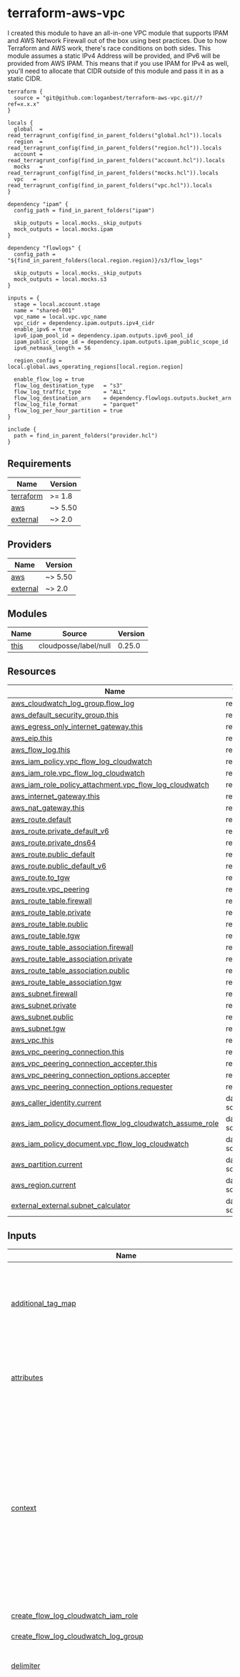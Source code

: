 # terraform-aws-vpc

I created this module to have an all-in-one VPC module that supports IPAM and AWS Network Firewall out of the box using best practices. Due to how Terraform and AWS work, there's race conditions on both sides. This module assumes a static IPv4 Address will be provided, and IPv6 will be provided from AWS IPAM. This means that if you use IPAM for IPv4 as well, you'll need to allocate that CIDR outside of this module and pass it in as a static CIDR. 

``` hcl
terraform {
  source = "git@github.com:loganbest/terraform-aws-vpc.git//?ref=x.x.x"
}

locals {
  global  = read_terragrunt_config(find_in_parent_folders("global.hcl")).locals
  region  = read_terragrunt_config(find_in_parent_folders("region.hcl")).locals
  account = read_terragrunt_config(find_in_parent_folders("account.hcl")).locals
  mocks   = read_terragrunt_config(find_in_parent_folders("mocks.hcl")).locals
  vpc   = read_terragrunt_config(find_in_parent_folders("vpc.hcl")).locals
}

dependency "ipam" {
  config_path = find_in_parent_folders("ipam")

  skip_outputs = local.mocks._skip_outputs
  mock_outputs = local.mocks.ipam
}

dependency "flowlogs" {
  config_path = "${find_in_parent_folders(local.region.region)}/s3/flow_logs"

  skip_outputs = local.mocks._skip_outputs
  mock_outputs = local.mocks.s3
}

inputs = {
  stage = local.account.stage
  name = "shared-001"
  vpc_name = local.vpc.vpc_name
  vpc_cidr = dependency.ipam.outputs.ipv4_cidr
  enable_ipv6 = true
  ipv6_ipam_pool_id = dependency.ipam.outputs.ipv6_pool_id
  ipam_public_scope_id = dependency.ipam.outputs.ipam_public_scope_id
  ipv6_netmask_length = 56

  region_config = local.global.aws_operating_regions[local.region.region]

  enable_flow_log = true
  flow_log_destination_type   = "s3"
  flow_log_traffic_type       = "ALL"
  flow_log_destination_arn    = dependency.flowlogs.outputs.bucket_arn
  flow_log_file_format        = "parquet"
  flow_log_per_hour_partition = true
}

include {
  path = find_in_parent_folders("provider.hcl")
}
```

<!-- BEGIN_TF_DOCS -->
## Requirements

| Name | Version |
|------|---------|
| <a name="requirement_terraform"></a> [terraform](#requirement\_terraform) | >= 1.8 |
| <a name="requirement_aws"></a> [aws](#requirement\_aws) | ~> 5.50 |
| <a name="requirement_external"></a> [external](#requirement\_external) | ~> 2.0 |

## Providers

| Name | Version |
|------|---------|
| <a name="provider_aws"></a> [aws](#provider\_aws) | ~> 5.50 |
| <a name="provider_external"></a> [external](#provider\_external) | ~> 2.0 |

## Modules

| Name | Source | Version |
|------|--------|---------|
| <a name="module_this"></a> [this](#module\_this) | cloudposse/label/null | 0.25.0 |

## Resources

| Name | Type |
|------|------|
| [aws_cloudwatch_log_group.flow_log](https://registry.terraform.io/providers/hashicorp/aws/latest/docs/resources/cloudwatch_log_group) | resource |
| [aws_default_security_group.this](https://registry.terraform.io/providers/hashicorp/aws/latest/docs/resources/default_security_group) | resource |
| [aws_egress_only_internet_gateway.this](https://registry.terraform.io/providers/hashicorp/aws/latest/docs/resources/egress_only_internet_gateway) | resource |
| [aws_eip.this](https://registry.terraform.io/providers/hashicorp/aws/latest/docs/resources/eip) | resource |
| [aws_flow_log.this](https://registry.terraform.io/providers/hashicorp/aws/latest/docs/resources/flow_log) | resource |
| [aws_iam_policy.vpc_flow_log_cloudwatch](https://registry.terraform.io/providers/hashicorp/aws/latest/docs/resources/iam_policy) | resource |
| [aws_iam_role.vpc_flow_log_cloudwatch](https://registry.terraform.io/providers/hashicorp/aws/latest/docs/resources/iam_role) | resource |
| [aws_iam_role_policy_attachment.vpc_flow_log_cloudwatch](https://registry.terraform.io/providers/hashicorp/aws/latest/docs/resources/iam_role_policy_attachment) | resource |
| [aws_internet_gateway.this](https://registry.terraform.io/providers/hashicorp/aws/latest/docs/resources/internet_gateway) | resource |
| [aws_nat_gateway.this](https://registry.terraform.io/providers/hashicorp/aws/latest/docs/resources/nat_gateway) | resource |
| [aws_route.default](https://registry.terraform.io/providers/hashicorp/aws/latest/docs/resources/route) | resource |
| [aws_route.private_default_v6](https://registry.terraform.io/providers/hashicorp/aws/latest/docs/resources/route) | resource |
| [aws_route.private_dns64](https://registry.terraform.io/providers/hashicorp/aws/latest/docs/resources/route) | resource |
| [aws_route.public_default](https://registry.terraform.io/providers/hashicorp/aws/latest/docs/resources/route) | resource |
| [aws_route.public_default_v6](https://registry.terraform.io/providers/hashicorp/aws/latest/docs/resources/route) | resource |
| [aws_route.to_tgw](https://registry.terraform.io/providers/hashicorp/aws/latest/docs/resources/route) | resource |
| [aws_route.vpc_peering](https://registry.terraform.io/providers/hashicorp/aws/latest/docs/resources/route) | resource |
| [aws_route_table.firewall](https://registry.terraform.io/providers/hashicorp/aws/latest/docs/resources/route_table) | resource |
| [aws_route_table.private](https://registry.terraform.io/providers/hashicorp/aws/latest/docs/resources/route_table) | resource |
| [aws_route_table.public](https://registry.terraform.io/providers/hashicorp/aws/latest/docs/resources/route_table) | resource |
| [aws_route_table.tgw](https://registry.terraform.io/providers/hashicorp/aws/latest/docs/resources/route_table) | resource |
| [aws_route_table_association.firewall](https://registry.terraform.io/providers/hashicorp/aws/latest/docs/resources/route_table_association) | resource |
| [aws_route_table_association.private](https://registry.terraform.io/providers/hashicorp/aws/latest/docs/resources/route_table_association) | resource |
| [aws_route_table_association.public](https://registry.terraform.io/providers/hashicorp/aws/latest/docs/resources/route_table_association) | resource |
| [aws_route_table_association.tgw](https://registry.terraform.io/providers/hashicorp/aws/latest/docs/resources/route_table_association) | resource |
| [aws_subnet.firewall](https://registry.terraform.io/providers/hashicorp/aws/latest/docs/resources/subnet) | resource |
| [aws_subnet.private](https://registry.terraform.io/providers/hashicorp/aws/latest/docs/resources/subnet) | resource |
| [aws_subnet.public](https://registry.terraform.io/providers/hashicorp/aws/latest/docs/resources/subnet) | resource |
| [aws_subnet.tgw](https://registry.terraform.io/providers/hashicorp/aws/latest/docs/resources/subnet) | resource |
| [aws_vpc.this](https://registry.terraform.io/providers/hashicorp/aws/latest/docs/resources/vpc) | resource |
| [aws_vpc_peering_connection.this](https://registry.terraform.io/providers/hashicorp/aws/latest/docs/resources/vpc_peering_connection) | resource |
| [aws_vpc_peering_connection_accepter.this](https://registry.terraform.io/providers/hashicorp/aws/latest/docs/resources/vpc_peering_connection_accepter) | resource |
| [aws_vpc_peering_connection_options.accepter](https://registry.terraform.io/providers/hashicorp/aws/latest/docs/resources/vpc_peering_connection_options) | resource |
| [aws_vpc_peering_connection_options.requester](https://registry.terraform.io/providers/hashicorp/aws/latest/docs/resources/vpc_peering_connection_options) | resource |
| [aws_caller_identity.current](https://registry.terraform.io/providers/hashicorp/aws/latest/docs/data-sources/caller_identity) | data source |
| [aws_iam_policy_document.flow_log_cloudwatch_assume_role](https://registry.terraform.io/providers/hashicorp/aws/latest/docs/data-sources/iam_policy_document) | data source |
| [aws_iam_policy_document.vpc_flow_log_cloudwatch](https://registry.terraform.io/providers/hashicorp/aws/latest/docs/data-sources/iam_policy_document) | data source |
| [aws_partition.current](https://registry.terraform.io/providers/hashicorp/aws/latest/docs/data-sources/partition) | data source |
| [aws_region.current](https://registry.terraform.io/providers/hashicorp/aws/latest/docs/data-sources/region) | data source |
| [external_external.subnet_calculator](https://registry.terraform.io/providers/hashicorp/external/latest/docs/data-sources/external) | data source |

## Inputs

| Name | Description | Type | Default | Required |
|------|-------------|------|---------|:--------:|
| <a name="input_additional_tag_map"></a> [additional\_tag\_map](#input\_additional\_tag\_map) | Additional key-value pairs to add to each map in `tags_as_list_of_maps`. Not added to `tags` or `id`.<br>This is for some rare cases where resources want additional configuration of tags<br>and therefore take a list of maps with tag key, value, and additional configuration. | `map(string)` | `{}` | no |
| <a name="input_attributes"></a> [attributes](#input\_attributes) | ID element. Additional attributes (e.g. `workers` or `cluster`) to add to `id`,<br>in the order they appear in the list. New attributes are appended to the<br>end of the list. The elements of the list are joined by the `delimiter`<br>and treated as a single ID element. | `list(string)` | `[]` | no |
| <a name="input_context"></a> [context](#input\_context) | Single object for setting entire context at once.<br>See description of individual variables for details.<br>Leave string and numeric variables as `null` to use default value.<br>Individual variable settings (non-null) override settings in context object,<br>except for attributes, tags, and additional\_tag\_map, which are merged. | `any` | <pre>{<br>  "additional_tag_map": {},<br>  "attributes": [],<br>  "delimiter": null,<br>  "descriptor_formats": {},<br>  "enabled": true,<br>  "environment": null,<br>  "id_length_limit": null,<br>  "label_key_case": null,<br>  "label_order": [],<br>  "label_value_case": null,<br>  "labels_as_tags": [<br>    "unset"<br>  ],<br>  "name": null,<br>  "namespace": null,<br>  "regex_replace_chars": null,<br>  "stage": null,<br>  "tags": {},<br>  "tenant": null<br>}</pre> | no |
| <a name="input_create_flow_log_cloudwatch_iam_role"></a> [create\_flow\_log\_cloudwatch\_iam\_role](#input\_create\_flow\_log\_cloudwatch\_iam\_role) | Whether to create IAM role for VPC Flow Logs | `bool` | `false` | no |
| <a name="input_create_flow_log_cloudwatch_log_group"></a> [create\_flow\_log\_cloudwatch\_log\_group](#input\_create\_flow\_log\_cloudwatch\_log\_group) | Whether to create CloudWatch log group for VPC Flow Logs | `bool` | `false` | no |
| <a name="input_delimiter"></a> [delimiter](#input\_delimiter) | Delimiter to be used between ID elements.<br>Defaults to `-` (hyphen). Set to `""` to use no delimiter at all. | `string` | `null` | no |
| <a name="input_descriptor_formats"></a> [descriptor\_formats](#input\_descriptor\_formats) | Describe additional descriptors to be output in the `descriptors` output map.<br>Map of maps. Keys are names of descriptors. Values are maps of the form<br>`{<br>   format = string<br>   labels = list(string)<br>}`<br>(Type is `any` so the map values can later be enhanced to provide additional options.)<br>`format` is a Terraform format string to be passed to the `format()` function.<br>`labels` is a list of labels, in order, to pass to `format()` function.<br>Label values will be normalized before being passed to `format()` so they will be<br>identical to how they appear in `id`.<br>Default is `{}` (`descriptors` output will be empty). | `any` | `{}` | no |
| <a name="input_enable_anf"></a> [enable\_anf](#input\_enable\_anf) | Whether to enable the components needed for using AWS Network Firewall (Default: false) | `bool` | `false` | no |
| <a name="input_enable_dns_hostnames"></a> [enable\_dns\_hostnames](#input\_enable\_dns\_hostnames) | Whether to enable DNS Hostnames | `bool` | `true` | no |
| <a name="input_enable_dns_support"></a> [enable\_dns\_support](#input\_enable\_dns\_support) | Whether to enable DNS Support | `bool` | `true` | no |
| <a name="input_enable_flow_log"></a> [enable\_flow\_log](#input\_enable\_flow\_log) | Whether or not to enable VPC Flow Logs | `bool` | `false` | no |
| <a name="input_enable_ipam"></a> [enable\_ipam](#input\_enable\_ipam) | Whether to enable the AWS VPC IPAM or not in CIDR selection (Default: false) | `bool` | `false` | no |
| <a name="input_enable_ipv6"></a> [enable\_ipv6](#input\_enable\_ipv6) | Bool to enable IPv6 in the VPC | `bool` | `false` | no |
| <a name="input_enable_network_address_usage_metrics"></a> [enable\_network\_address\_usage\_metrics](#input\_enable\_network\_address\_usage\_metrics) | Whether to enable Network Address Usage Metrics | `bool` | `true` | no |
| <a name="input_enabled"></a> [enabled](#input\_enabled) | Set to false to prevent the module from creating any resources | `bool` | `null` | no |
| <a name="input_environment"></a> [environment](#input\_environment) | ID element. Usually used for region e.g. 'uw2', 'us-west-2', OR role 'prod', 'staging', 'dev', 'UAT' | `string` | `null` | no |
| <a name="input_firewall_subnet_assign_ipv6_address_on_creation"></a> [firewall\_subnet\_assign\_ipv6\_address\_on\_creation](#input\_firewall\_subnet\_assign\_ipv6\_address\_on\_creation) | Specify true to indicate that network interfaces created in the specified subnet should be assigned an IPv6 address. | `bool` | `true` | no |
| <a name="input_firewall_subnet_enable_dns64"></a> [firewall\_subnet\_enable\_dns64](#input\_firewall\_subnet\_enable\_dns64) | Indicates whether DNS queries made to the Amazon-provided DNS Resolver in this subnet should return synthetic IPv6 addresses for IPv4-only destinations. | `bool` | `true` | no |
| <a name="input_firewall_subnet_enable_resource_name_dns_a_record_on_launch"></a> [firewall\_subnet\_enable\_resource\_name\_dns\_a\_record\_on\_launch](#input\_firewall\_subnet\_enable\_resource\_name\_dns\_a\_record\_on\_launch) | Indicates whether to respond to DNS queries for instance hostnames with DNS A records | `bool` | `false` | no |
| <a name="input_firewall_subnet_enable_resource_name_dns_aaaa_record_on_launch"></a> [firewall\_subnet\_enable\_resource\_name\_dns\_aaaa\_record\_on\_launch](#input\_firewall\_subnet\_enable\_resource\_name\_dns\_aaaa\_record\_on\_launch) | Indicates whether to respond to DNS queries for instance hostnames with DNS AAAA records. | `bool` | `false` | no |
| <a name="input_firewall_subnets_cidrs"></a> [firewall\_subnets\_cidrs](#input\_firewall\_subnets\_cidrs) | list of strings: declare cidrs for the firewall subnets | `list(string)` | `[]` | no |
| <a name="input_flow_log_cloudwatch_iam_role_arn"></a> [flow\_log\_cloudwatch\_iam\_role\_arn](#input\_flow\_log\_cloudwatch\_iam\_role\_arn) | The ARN for the IAM role that's used to post flow logs to a CloudWatch Logs log group. When flow\_log\_destination\_arn is set to ARN of Cloudwatch Logs, this argument needs to be provided | `string` | `""` | no |
| <a name="input_flow_log_cloudwatch_log_group_class"></a> [flow\_log\_cloudwatch\_log\_group\_class](#input\_flow\_log\_cloudwatch\_log\_group\_class) | Specified the log class of the log group. Possible values are: STANDARD or INFREQUENT\_ACCESS | `string` | `null` | no |
| <a name="input_flow_log_cloudwatch_log_group_kms_key_id"></a> [flow\_log\_cloudwatch\_log\_group\_kms\_key\_id](#input\_flow\_log\_cloudwatch\_log\_group\_kms\_key\_id) | The ARN of the KMS Key to use when encrypting log data for VPC flow logs | `string` | `null` | no |
| <a name="input_flow_log_cloudwatch_log_group_name_prefix"></a> [flow\_log\_cloudwatch\_log\_group\_name\_prefix](#input\_flow\_log\_cloudwatch\_log\_group\_name\_prefix) | Specifies the name prefix of CloudWatch Log Group for VPC flow logs | `string` | `"/aws/vpc-flow-log/"` | no |
| <a name="input_flow_log_cloudwatch_log_group_name_suffix"></a> [flow\_log\_cloudwatch\_log\_group\_name\_suffix](#input\_flow\_log\_cloudwatch\_log\_group\_name\_suffix) | Specifies the name suffix of CloudWatch Log Group for VPC flow logs | `string` | `""` | no |
| <a name="input_flow_log_cloudwatch_log_group_retention_in_days"></a> [flow\_log\_cloudwatch\_log\_group\_retention\_in\_days](#input\_flow\_log\_cloudwatch\_log\_group\_retention\_in\_days) | Specifies the number of days you want to retain log events in the specified log group for VPC flow logs | `number` | `null` | no |
| <a name="input_flow_log_cloudwatch_log_group_skip_destroy"></a> [flow\_log\_cloudwatch\_log\_group\_skip\_destroy](#input\_flow\_log\_cloudwatch\_log\_group\_skip\_destroy) | Set to true if you do not wish the log group (and any logs it may contain) to be deleted at destroy time, and instead just remove the log group from the Terraform state | `bool` | `false` | no |
| <a name="input_flow_log_deliver_cross_account_role"></a> [flow\_log\_deliver\_cross\_account\_role](#input\_flow\_log\_deliver\_cross\_account\_role) | (Optional) ARN of the IAM role that allows Amazon EC2 to publish flow logs across accounts. | `string` | `null` | no |
| <a name="input_flow_log_destination_arn"></a> [flow\_log\_destination\_arn](#input\_flow\_log\_destination\_arn) | The ARN of the CloudWatch log group or S3 bucket where VPC Flow Logs will be pushed. If this ARN is a S3 bucket the appropriate permissions need to be set on that bucket's policy. When create\_flow\_log\_cloudwatch\_log\_group is set to false this argument must be provided | `string` | `""` | no |
| <a name="input_flow_log_destination_type"></a> [flow\_log\_destination\_type](#input\_flow\_log\_destination\_type) | Type of flow log destination. Can be s3, kinesis-data-firehose or cloud-watch-logs | `string` | `"cloud-watch-logs"` | no |
| <a name="input_flow_log_file_format"></a> [flow\_log\_file\_format](#input\_flow\_log\_file\_format) | (Optional) The format for the flow log. Valid values: `plain-text`, `parquet` | `string` | `null` | no |
| <a name="input_flow_log_hive_compatible_partitions"></a> [flow\_log\_hive\_compatible\_partitions](#input\_flow\_log\_hive\_compatible\_partitions) | (Optional) Indicates whether to use Hive-compatible prefixes for flow logs stored in Amazon S3 | `bool` | `false` | no |
| <a name="input_flow_log_log_format"></a> [flow\_log\_log\_format](#input\_flow\_log\_log\_format) | The fields to include in the flow log record, in the order in which they should appear | `string` | `null` | no |
| <a name="input_flow_log_max_aggregation_interval"></a> [flow\_log\_max\_aggregation\_interval](#input\_flow\_log\_max\_aggregation\_interval) | The maximum interval of time during which a flow of packets is captured and aggregated into a flow log record. Valid Values: `60` seconds or `600` seconds | `number` | `600` | no |
| <a name="input_flow_log_per_hour_partition"></a> [flow\_log\_per\_hour\_partition](#input\_flow\_log\_per\_hour\_partition) | (Optional) Indicates whether to partition the flow log per hour. This reduces the cost and response time for queries | `bool` | `false` | no |
| <a name="input_flow_log_traffic_type"></a> [flow\_log\_traffic\_type](#input\_flow\_log\_traffic\_type) | The type of traffic to capture. Valid values: ACCEPT, REJECT, ALL | `string` | `"ALL"` | no |
| <a name="input_id_length_limit"></a> [id\_length\_limit](#input\_id\_length\_limit) | Limit `id` to this many characters (minimum 6).<br>Set to `0` for unlimited length.<br>Set to `null` for keep the existing setting, which defaults to `0`.<br>Does not affect `id_full`. | `number` | `null` | no |
| <a name="input_ipv6_ipam_pool_id"></a> [ipv6\_ipam\_pool\_id](#input\_ipv6\_ipam\_pool\_id) | IPAM Pool ID to use for IPv6 subnet assignment | `string` | `null` | no |
| <a name="input_ipv6_netmask_length"></a> [ipv6\_netmask\_length](#input\_ipv6\_netmask\_length) | IPv6 Netmask Length to use when getting a v6 assignment from IPAM | `number` | `56` | no |
| <a name="input_label_key_case"></a> [label\_key\_case](#input\_label\_key\_case) | Controls the letter case of the `tags` keys (label names) for tags generated by this module.<br>Does not affect keys of tags passed in via the `tags` input.<br>Possible values: `lower`, `title`, `upper`.<br>Default value: `title`. | `string` | `null` | no |
| <a name="input_label_order"></a> [label\_order](#input\_label\_order) | The order in which the labels (ID elements) appear in the `id`.<br>Defaults to ["namespace", "environment", "stage", "name", "attributes"].<br>You can omit any of the 6 labels ("tenant" is the 6th), but at least one must be present. | `list(string)` | `null` | no |
| <a name="input_label_value_case"></a> [label\_value\_case](#input\_label\_value\_case) | Controls the letter case of ID elements (labels) as included in `id`,<br>set as tag values, and output by this module individually.<br>Does not affect values of tags passed in via the `tags` input.<br>Possible values: `lower`, `title`, `upper` and `none` (no transformation).<br>Set this to `title` and set `delimiter` to `""` to yield Pascal Case IDs.<br>Default value: `lower`. | `string` | `null` | no |
| <a name="input_labels_as_tags"></a> [labels\_as\_tags](#input\_labels\_as\_tags) | Set of labels (ID elements) to include as tags in the `tags` output.<br>Default is to include all labels.<br>Tags with empty values will not be included in the `tags` output.<br>Set to `[]` to suppress all generated tags.<br>**Notes:**<br>  The value of the `name` tag, if included, will be the `id`, not the `name`.<br>  Unlike other `null-label` inputs, the initial setting of `labels_as_tags` cannot be<br>  changed in later chained modules. Attempts to change it will be silently ignored. | `set(string)` | <pre>[<br>  "default"<br>]</pre> | no |
| <a name="input_name"></a> [name](#input\_name) | ID element. Usually the component or solution name, e.g. 'app' or 'jenkins'.<br>This is the only ID element not also included as a `tag`.<br>The "name" tag is set to the full `id` string. There is no tag with the value of the `name` input. | `string` | `null` | no |
| <a name="input_namespace"></a> [namespace](#input\_namespace) | ID element. Usually an abbreviation of your organization name, e.g. 'eg' or 'cp', to help ensure generated IDs are globally unique | `string` | `null` | no |
| <a name="input_private_subnet_assign_ipv6_address_on_creation"></a> [private\_subnet\_assign\_ipv6\_address\_on\_creation](#input\_private\_subnet\_assign\_ipv6\_address\_on\_creation) | Specify true to indicate that network interfaces created in the specified subnet should be assigned an IPv6 address. | `bool` | `true` | no |
| <a name="input_private_subnet_enable_dns64"></a> [private\_subnet\_enable\_dns64](#input\_private\_subnet\_enable\_dns64) | Indicates whether DNS queries made to the Amazon-provided DNS Resolver in this subnet should return synthetic IPv6 addresses for IPv4-only destinations. | `bool` | `true` | no |
| <a name="input_private_subnet_enable_resource_name_dns_a_record_on_launch"></a> [private\_subnet\_enable\_resource\_name\_dns\_a\_record\_on\_launch](#input\_private\_subnet\_enable\_resource\_name\_dns\_a\_record\_on\_launch) | Indicates whether to respond to DNS queries for instance hostnames with DNS A records | `bool` | `false` | no |
| <a name="input_private_subnet_enable_resource_name_dns_aaaa_record_on_launch"></a> [private\_subnet\_enable\_resource\_name\_dns\_aaaa\_record\_on\_launch](#input\_private\_subnet\_enable\_resource\_name\_dns\_aaaa\_record\_on\_launch) | Indicates whether to respond to DNS queries for instance hostnames with DNS AAAA records. | `bool` | `false` | no |
| <a name="input_private_subnets_cidrs"></a> [private\_subnets\_cidrs](#input\_private\_subnets\_cidrs) | list of strings: declare cidrs for the private subnets | `list(string)` | `[]` | no |
| <a name="input_public_subnet_assign_ipv6_address_on_creation"></a> [public\_subnet\_assign\_ipv6\_address\_on\_creation](#input\_public\_subnet\_assign\_ipv6\_address\_on\_creation) | Specify true to indicate that network interfaces created in the specified subnet should be assigned an IPv6 address. | `bool` | `true` | no |
| <a name="input_public_subnet_enable_dns64"></a> [public\_subnet\_enable\_dns64](#input\_public\_subnet\_enable\_dns64) | Indicates whether DNS queries made to the Amazon-provided DNS Resolver in this subnet should return synthetic IPv6 addresses for IPv4-only destinations. | `bool` | `true` | no |
| <a name="input_public_subnet_enable_resource_name_dns_a_record_on_launch"></a> [public\_subnet\_enable\_resource\_name\_dns\_a\_record\_on\_launch](#input\_public\_subnet\_enable\_resource\_name\_dns\_a\_record\_on\_launch) | Indicates whether to respond to DNS queries for instance hostnames with DNS A records | `bool` | `false` | no |
| <a name="input_public_subnet_enable_resource_name_dns_aaaa_record_on_launch"></a> [public\_subnet\_enable\_resource\_name\_dns\_aaaa\_record\_on\_launch](#input\_public\_subnet\_enable\_resource\_name\_dns\_aaaa\_record\_on\_launch) | Indicates whether to respond to DNS queries for instance hostnames with DNS AAAA records. | `bool` | `false` | no |
| <a name="input_public_subnets_cidrs"></a> [public\_subnets\_cidrs](#input\_public\_subnets\_cidrs) | list of strings: declare cidrs for the public subnets | `list(string)` | `[]` | no |
| <a name="input_regex_replace_chars"></a> [regex\_replace\_chars](#input\_regex\_replace\_chars) | Terraform regular expression (regex) string.<br>Characters matching the regex will be removed from the ID elements.<br>If not set, `"/[^a-zA-Z0-9-]/"` is used to remove all characters other than hyphens, letters and digits. | `string` | `null` | no |
| <a name="input_region_config"></a> [region\_config](#input\_region\_config) | full region config | <pre>object({<br>    enabled = bool<br>    short   = string<br>    az_ids  = list(string)<br>  })</pre> | n/a | yes |
| <a name="input_stage"></a> [stage](#input\_stage) | ID element. Usually used to indicate role, e.g. 'prod', 'staging', 'source', 'build', 'test', 'deploy', 'release' | `string` | `null` | no |
| <a name="input_tags"></a> [tags](#input\_tags) | Additional tags (e.g. `{'BusinessUnit': 'XYZ'}`).<br>Neither the tag keys nor the tag values will be modified by this module. | `map(string)` | `{}` | no |
| <a name="input_tenant"></a> [tenant](#input\_tenant) | ID element \_(Rarely used, not included by default)\_. A customer identifier, indicating who this instance of a resource is for | `string` | `null` | no |
| <a name="input_tgw_id"></a> [tgw\_id](#input\_tgw\_id) | TGW ID | `string` | `null` | no |
| <a name="input_tgw_static_routes"></a> [tgw\_static\_routes](#input\_tgw\_static\_routes) | Static Routes to send via the Transit Gateway from the VPC | `list(string)` | <pre>[<br>  "10.0.0.0/8"<br>]</pre> | no |
| <a name="input_tgw_subnet_assign_ipv6_address_on_creation"></a> [tgw\_subnet\_assign\_ipv6\_address\_on\_creation](#input\_tgw\_subnet\_assign\_ipv6\_address\_on\_creation) | Specify true to indicate that network interfaces created in the specified subnet should be assigned an IPv6 address. | `bool` | `true` | no |
| <a name="input_tgw_subnet_enable_dns64"></a> [tgw\_subnet\_enable\_dns64](#input\_tgw\_subnet\_enable\_dns64) | Indicates whether DNS queries made to the Amazon-provided DNS Resolver in this subnet should return synthetic IPv6 addresses for IPv4-only destinations. | `bool` | `true` | no |
| <a name="input_tgw_subnet_enable_resource_name_dns_a_record_on_launch"></a> [tgw\_subnet\_enable\_resource\_name\_dns\_a\_record\_on\_launch](#input\_tgw\_subnet\_enable\_resource\_name\_dns\_a\_record\_on\_launch) | Indicates whether to respond to DNS queries for instance hostnames with DNS A records | `bool` | `false` | no |
| <a name="input_tgw_subnet_enable_resource_name_dns_aaaa_record_on_launch"></a> [tgw\_subnet\_enable\_resource\_name\_dns\_aaaa\_record\_on\_launch](#input\_tgw\_subnet\_enable\_resource\_name\_dns\_aaaa\_record\_on\_launch) | Indicates whether to respond to DNS queries for instance hostnames with DNS AAAA records. | `bool` | `false` | no |
| <a name="input_tgw_subnets_cidrs"></a> [tgw\_subnets\_cidrs](#input\_tgw\_subnets\_cidrs) | list of strings: declare cidrs for the transit gateway subnets | `list(string)` | `[]` | no |
| <a name="input_vpc_cidr"></a> [vpc\_cidr](#input\_vpc\_cidr) | string: cidr for the vpc | `string` | `null` | no |
| <a name="input_vpc_flow_log_iam_policy_name"></a> [vpc\_flow\_log\_iam\_policy\_name](#input\_vpc\_flow\_log\_iam\_policy\_name) | Name of the IAM policy | `string` | `"vpc-flow-log-to-cloudwatch"` | no |
| <a name="input_vpc_flow_log_iam_policy_use_name_prefix"></a> [vpc\_flow\_log\_iam\_policy\_use\_name\_prefix](#input\_vpc\_flow\_log\_iam\_policy\_use\_name\_prefix) | Determines whether the name of the IAM policy (`vpc_flow_log_iam_policy_name`) is used as a prefix | `bool` | `true` | no |
| <a name="input_vpc_flow_log_iam_role_name"></a> [vpc\_flow\_log\_iam\_role\_name](#input\_vpc\_flow\_log\_iam\_role\_name) | Name to use on the VPC Flow Log IAM role created | `string` | `"vpc-flow-log-role"` | no |
| <a name="input_vpc_flow_log_iam_role_use_name_prefix"></a> [vpc\_flow\_log\_iam\_role\_use\_name\_prefix](#input\_vpc\_flow\_log\_iam\_role\_use\_name\_prefix) | Determines whether the IAM role name (`vpc_flow_log_iam_role_name_name`) is used as a prefix | `bool` | `true` | no |
| <a name="input_vpc_flow_log_permissions_boundary"></a> [vpc\_flow\_log\_permissions\_boundary](#input\_vpc\_flow\_log\_permissions\_boundary) | The ARN of the Permissions Boundary for the VPC Flow Log IAM Role | `string` | `null` | no |
| <a name="input_vpc_flow_log_tags"></a> [vpc\_flow\_log\_tags](#input\_vpc\_flow\_log\_tags) | Additional tags for the VPC Flow Logs | `map(string)` | `{}` | no |
| <a name="input_vpc_peers"></a> [vpc\_peers](#input\_vpc\_peers) | List of maps defining the VPCs to peer with | <pre>list(map(object({<br>    vpc_id       = string<br>    account_id   = string<br>    region       = string<br>    cidr         = string<br>    route_tables = list(string)<br>  })))</pre> | `[]` | no |
| <a name="input_vpc_tags"></a> [vpc\_tags](#input\_vpc\_tags) | Additional tags for the VPC | `map(string)` | `{}` | no |

## Outputs

| Name | Description |
|------|-------------|
| <a name="output_aws_eip"></a> [aws\_eip](#output\_aws\_eip) | natgw.tf |
| <a name="output_aws_firewall_route_table_ids"></a> [aws\_firewall\_route\_table\_ids](#output\_aws\_firewall\_route\_table\_ids) | n/a |
| <a name="output_aws_internet_gateway"></a> [aws\_internet\_gateway](#output\_aws\_internet\_gateway) | n/a |
| <a name="output_aws_nat_gateway"></a> [aws\_nat\_gateway](#output\_aws\_nat\_gateway) | n/a |
| <a name="output_aws_route_table_association_firewall"></a> [aws\_route\_table\_association\_firewall](#output\_aws\_route\_table\_association\_firewall) | n/a |
| <a name="output_aws_route_table_association_private"></a> [aws\_route\_table\_association\_private](#output\_aws\_route\_table\_association\_private) | n/a |
| <a name="output_aws_route_table_association_public"></a> [aws\_route\_table\_association\_public](#output\_aws\_route\_table\_association\_public) | n/a |
| <a name="output_aws_route_table_firewall"></a> [aws\_route\_table\_firewall](#output\_aws\_route\_table\_firewall) | n/a |
| <a name="output_aws_route_table_ids"></a> [aws\_route\_table\_ids](#output\_aws\_route\_table\_ids) | n/a |
| <a name="output_aws_route_table_private"></a> [aws\_route\_table\_private](#output\_aws\_route\_table\_private) | n/a |
| <a name="output_aws_route_table_public"></a> [aws\_route\_table\_public](#output\_aws\_route\_table\_public) | n/a |
| <a name="output_aws_subnet_firewall"></a> [aws\_subnet\_firewall](#output\_aws\_subnet\_firewall) | n/a |
| <a name="output_aws_subnet_firewall_ids"></a> [aws\_subnet\_firewall\_ids](#output\_aws\_subnet\_firewall\_ids) | firewall.tf |
| <a name="output_aws_subnet_private"></a> [aws\_subnet\_private](#output\_aws\_subnet\_private) | n/a |
| <a name="output_aws_subnet_private_ids"></a> [aws\_subnet\_private\_ids](#output\_aws\_subnet\_private\_ids) | private.tf |
| <a name="output_aws_subnet_public"></a> [aws\_subnet\_public](#output\_aws\_subnet\_public) | n/a |
| <a name="output_aws_subnet_public_ids"></a> [aws\_subnet\_public\_ids](#output\_aws\_subnet\_public\_ids) | public.tf |
| <a name="output_vpc"></a> [vpc](#output\_vpc) | Full VPC submodule output |
<!-- END_TF_DOCS -->

